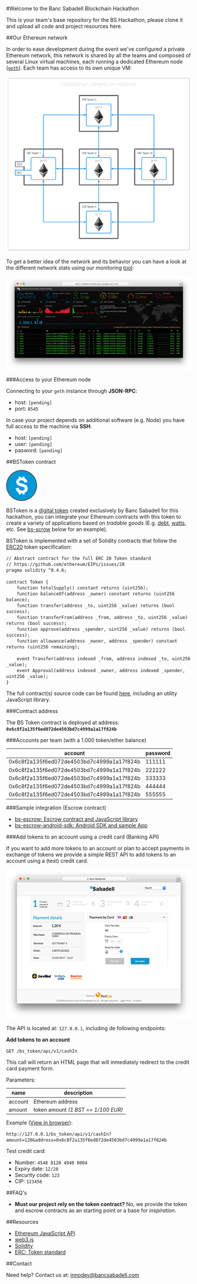 #Welcome to the Banc Sabadell Blockchain Hackathon

This is your team's base repository for the BS Hackathon, please clone it and upload all code and project resources here.

##Our Ethereum network

In order to ease development during the event we've configured a private Ethereum network, this network is shared by all the teams and composed of several Linux virtual machines, each running a dedicated Ethereum node ([`geth`](https://github.com/ethereum/go-ethereum/wiki/geth)). Each team has access to its own unique VM:

![Network](images/network.png)

To get a better idea of the network and its behavior you can have a look at the different network stats using our monitoring [tool](http://admin-hackathon.westeurope.cloudapp.azure.com:3000/):

![Network](images/monitor.png)

###Access to your Ethereum node

Connecting to your `geth` instance through **JSON-RPC**:

* host: `[pending]`
* port: `8545`

In case your project depends on additional software (e.g. Node) you have full access to the machine via **SSH**:

* host: `[pending]`
* user: `[pending]`
* pasword: `[pending]`

##BSToken contract

![BSToken](images/bstoken.png)

BSToken is a [digital token](https://www.ethereum.org/token) created exclusively by Banc Sabadell for this hackathon, you can integrate your Ethereum contracts with this token to create a variety of applications based on _tradable goods_ (E.g. [debt](https://forum.ethereum.org/discussion/2989/decentralized-system-for-securitizing-collateral-debt-obligations-using-the-ethereum-blockchain), [watts](http://www.coindesk.com/ethereum-used-first-paid-energy-trade-using-blockchain-technology/), etc. See [bs-scrow](https://github.com/BancoSabadell/bs-escrow) below for an example).

BSToken is implemented with a set of Solidity contracts that follow the [ERC20](https://github.com/ethereum/EIPs/issues/20) token specification:

```
// Abstract contract for the full ERC 20 Token standard
// https://github.com/ethereum/EIPs/issues/20
pragma solidity ^0.4.6;

contract Token {
    function totalSupply() constant returns (uint256);
    function balanceOf(address _owner) constant returns (uint256 balance);
    function transfer(address _to, uint256 _value) returns (bool success);
    function transferFrom(address _from, address _to, uint256 _value) returns (bool success);
    function approve(address _spender, uint256 _value) returns (bool success);
    function allowance(address _owner, address _spender) constant returns (uint256 remaining);

    event Transfer(address indexed _from, address indexed _to, uint256 _value);
    event Approval(address indexed _owner, address indexed _spender, uint256 _value);
}
```

The full contract(s) source code can be found [here](https://github.com/BancoSabadell/bs-token), including an utility JavaScript library.

###Contract address

The BS Token contract is deployed at address: **`0x6c8f2a135f6ed072de4503bd7c4999a1a17f824b`**

###Accounts per team (with a 1.000 token/ether balance)

account | password
---	 | ---
0x6c8f2a135f6ed072de4503bd7c4999a1a17f824b | 111111
0x6c8f2a135f6ed072de4503bd7c4999a1a17f824b | 222222
0x6c8f2a135f6ed072de4503bd7c4999a1a17f824b | 333333
0x6c8f2a135f6ed072de4503bd7c4999a1a17f824b | 444444
0x6c8f2a135f6ed072de4503bd7c4999a1a17f824b | 555555

###Sample integration (Escrow contract)

* [bs-escrow: Escrow contract and JavaScript library](https://github.com/BancoSabadell/bs-escrow)
* [bs-escrow-android-sdk: Android SDK and sample App](https://github.com/BancoSabadell/bs-escrow-android-sdk)

###Add tokens to an account using a credit card (Banking API)

If you want to add more tokens to an account or plan to accept payments in exchange of tokens we provide a simple REST API to add tokens to an account using a (test) credit card.

![Redsys](images/redsys.png)

The API is located at: `127.0.0.1`, including de following endpoints:

**Add tokens to an account**

	GET /bs_token/api/v1/cashIn
	
This call will return an HTML page that will inmediately redirect to the credit card payment form.

Parameters:

name | description
---	 | ---
account | Ethereum address
amount | token amount _(1 BST == 1/100 EUR)_

Example ([View in browser](http://127.0.0.1/bs_token/api/v1/cashIn?amount=120&address=0x6c8f2a135f6ed072de4503bd7c4999a1a17f824b)):

	http://127.0.0.1/bs_token/api/v1/cashIn?amount=120&address=0x6c8f2a135f6ed072de4503bd7c4999a1a17f824b

Test credit card:

* Number: `4548 8120 4940 0004`
* Expiry date: `12/20`
* Security code: `123`
* CIP: `123456`

##FAQ's
* **Must our project rely on the token contract?** No, we provide the token and escrow contracts as an starting point or a base for *inspiration*.

##Resources

* [Ethereum JavaScript API](https://github.com/ethereum/wiki/wiki/JavaScript-API)
* [web3.js](https://github.com/ethereum/web3.js/)
* [Solidity](http://solidity.readthedocs.io/en/develop/)
* [ERC: Token standard](https://github.com/ethereum/EIPs/issues/20)

##Contact

Need help? Contact us at: [innodev@bancsabadell.com](mailto:innodev@bancsabadell.com)


